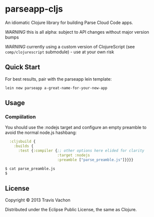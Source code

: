 # parseapp-cljs

An idiomatic Clojure library for building Parse Cloud Code apps.

*WARNING* this is all alpha: subject to API changes without major version bumps

*WARNING* currently using a custom version of ClojureScript (see `comp/clojurescript` submodule) - use at your own risk

## Quick Start

For best results, pair with the parseapp lein template:

```
lein new parseapp a-great-name-for-your-new-app
```

## Usage

### Compiilation

You should use the :nodejs target and configure an empty preamble to avoid the
normal node.js hashbang:

```cljs
  :cljsbuild {
    :builds {
      :test {:compiler {;; other options here elided for clarity
                        :target :nodejs
                        :preamble ["parse_preamble.js"]}}}}
```

```sh
$ cat parse_preamble.js
$
```


## License

Copyright © 2013 Travis Vachon

Distributed under the Eclipse Public License, the same as Clojure.
